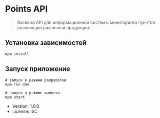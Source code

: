 # Points API

> Backend API для информационной системы мониторинга пунктов реализации различной продукции.

## Установка зависимостей

```
npm install
```

## Запуск приложение

```
# запуск в режиме разработки
npm run dev

# запуск в режиме выпуска
npm start
```

-   Version: 1.0.0
-   License: ISC
